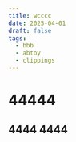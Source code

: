 ```yaml
---
title: wcccc
date: 2025-04-01
draft: false
tags:
  - bbb
  - abtoy
  - clippings
---
```



# 44444

4444
4444
---
